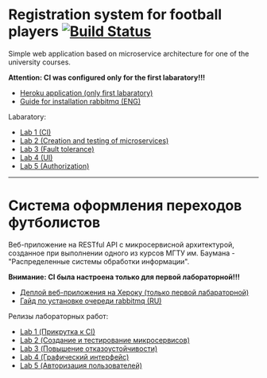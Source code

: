 # Registration system for football players [![Build Status](https://travis-ci.org/sergkukuev/football_transfers.svg?branch=lab-1)](https://travis-ci.org/sergkukuev/football_transfers)
Simple web application based on microservice architecture for one of the university courses. 

__Attention: CI was configured only for the first labaratory!!!__
- [Heroku application (only first labaratory)](https://rsoi-course.herokuapp.com/)
- [Guide for installation rabbitmq (ENG)](https://www.rabbitmq.com/install-windows-manual.html)

Labaratory:
- [Lab 1 (CI)](https://github.com/sergkukuev/football_transfers/releases/tag/v1.0)
- [Lab 2 (Creation and testing of microservices)](https://github.com/sergkukuev/football_transfers/releases/tag/v2.0)
- [Lab 3 (Fault tolerance)](https://github.com/sergkukuev/football_transfers/releases/tag/v3.1)
- [Lab 4 (UI)](https://github.com/sergkukuev/football_transfers/releases/tag/v4.0)
- [Lab 5 (Authorization)](https://github.com/sergkukuev/football_transfers/releases/tag/final)

___________________________________________________________________________________________________________________________________

# Система оформления переходов футболистов
Веб-приложение на RESTful API с микросервисной архитектурой, созданное при выполнении одного из курсов МГТУ им. Баумана - "Распределенные системы обработки информации".

__Внимание: CI была настроена только для первой лабораторной!!!__

- [Деплой веб-приложения на Хероку (только первой лабараторной)](https://rsoi-course.herokuapp.com/)
- [Гайд по установке очереди rabbitmq (RU)](https://github.com/sergkukuev/football_transfers/wiki/Installation-rabbitMQ-(RU))

Релизы лабораторных работ:
- [Lab 1 (Прикрутка к CI)](https://github.com/sergkukuev/football_transfers/releases/tag/v1.0)
- [Lab 2 (Создание и тестирование микросервисов)](https://github.com/sergkukuev/football_transfers/releases/tag/v2.0)
- [Lab 3 (Повышение отказоустойчивости)](https://github.com/sergkukuev/football_transfers/releases/tag/v3.1)
- [Lab 4 (Графический интерфейс)](https://github.com/sergkukuev/football_transfers/releases/tag/v4.0)
- [Lab 5 (Авторизация пользователей)](https://github.com/sergkukuev/football_transfers/releases/tag/final)
